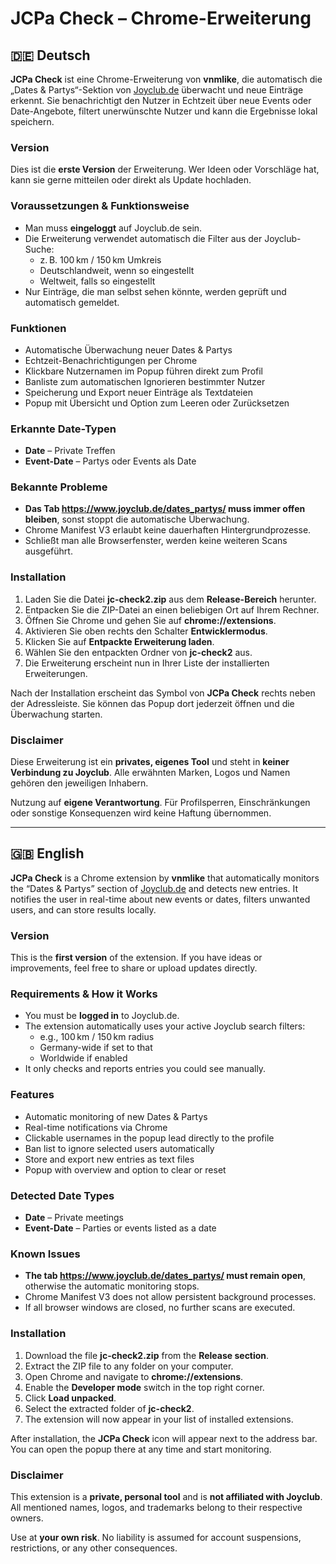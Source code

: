 <h1>JCPa Check – Chrome-Erweiterung</h1>

<!-- 🇩🇪 Deutsch -->
<h2>🇩🇪 Deutsch</h2>

<p><strong>JCPa Check</strong> ist eine Chrome-Erweiterung von <strong>vnmlike</strong>, 
die automatisch die „Dates &amp; Partys“-Sektion von 
<a href="https://www.joyclub.de/dates_partys/" target="_blank">Joyclub.de</a> überwacht und neue Einträge erkennt. 
Sie benachrichtigt den Nutzer in Echtzeit über neue Events oder Date-Angebote, filtert unerwünschte Nutzer 
und kann die Ergebnisse lokal speichern.</p>

<h3>Version</h3>
<p>Dies ist die <strong>erste Version</strong> der Erweiterung.  
Wer Ideen oder Vorschläge hat, kann sie gerne mitteilen oder direkt als Update hochladen.</p>

<h3>Voraussetzungen & Funktionsweise</h3>
<ul>
  <li>Man muss <strong>eingeloggt</strong> auf Joyclub.de sein.</li>
  <li>Die Erweiterung verwendet automatisch die Filter aus der Joyclub-Suche:
      <ul>
        <li>z. B. 100 km / 150 km Umkreis</li>
        <li>Deutschlandweit, wenn so eingestellt</li>
        <li>Weltweit, falls so eingestellt</li>
      </ul>
  </li>
  <li>Nur Einträge, die man selbst sehen könnte, werden geprüft und automatisch gemeldet.</li>
</ul>

<h3>Funktionen</h3>
<ul>
  <li>Automatische Überwachung neuer Dates &amp; Partys</li>
  <li>Echtzeit-Benachrichtigungen per Chrome</li>
  <li>Klickbare Nutzernamen im Popup führen direkt zum Profil</li>
  <li>Banliste zum automatischen Ignorieren bestimmter Nutzer</li>
  <li>Speicherung und Export neuer Einträge als Textdateien</li>
  <li>Popup mit Übersicht und Option zum Leeren oder Zurücksetzen</li>
</ul>

<h3>Erkannte Date-Typen</h3>
<ul>
  <li><strong>Date</strong> – Private Treffen</li>
  <li><strong>Event-Date</strong> – Partys oder Events als Date</li>
</ul>

<h3>Bekannte Probleme</h3>
<ul>
  <li><strong>Das Tab <a href="https://www.joyclub.de/dates_partys/" target="_blank">https://www.joyclub.de/dates_partys/</a> muss immer offen bleiben</strong>, sonst stoppt die automatische Überwachung.</li>
  <li>Chrome Manifest V3 erlaubt keine dauerhaften Hintergrundprozesse.</li>
  <li>Schließt man alle Browserfenster, werden keine weiteren Scans ausgeführt.</li>
</ul>

<h3>Installation</h3>
<ol>
  <li>Laden Sie die Datei <strong>jc-check2.zip</strong> aus dem <strong>Release-Bereich</strong> herunter.</li>
  <li>Entpacken Sie die ZIP-Datei an einen beliebigen Ort auf Ihrem Rechner.</li>
  <li>Öffnen Sie Chrome und gehen Sie auf <strong>chrome://extensions</strong>.</li>
  <li>Aktivieren Sie oben rechts den Schalter <strong>Entwicklermodus</strong>.</li>
  <li>Klicken Sie auf <strong>Entpackte Erweiterung laden</strong>.</li>
  <li>Wählen Sie den entpackten Ordner von <strong>jc-check2</strong> aus.</li>
  <li>Die Erweiterung erscheint nun in Ihrer Liste der installierten Erweiterungen.</li>
</ol>
<p>
  Nach der Installation erscheint das Symbol von <strong>JCPa Check</strong> rechts neben der Adressleiste.  
  Sie können das Popup dort jederzeit öffnen und die Überwachung starten.
</p>

<h3>Disclaimer</h3>
<p>
  Diese Erweiterung ist ein <strong>privates, eigenes Tool</strong> und steht in <strong>keiner Verbindung zu Joyclub</strong>.  
  Alle erwähnten Marken, Logos und Namen gehören den jeweiligen Inhabern.
</p>
<p>
  Nutzung auf <strong>eigene Verantwortung</strong>.  
  Für Profilsperren, Einschränkungen oder sonstige Konsequenzen wird keine Haftung übernommen.
</p>

<hr>

<!-- 🇬🇧 English -->
<h2>🇬🇧 English</h2>

<p><strong>JCPa Check</strong> is a Chrome extension by <strong>vnmlike</strong>  
that automatically monitors the “Dates &amp; Partys” section of  
<a href="https://www.joyclub.de/dates_partys/" target="_blank">Joyclub.de</a> and detects new entries.  
It notifies the user in real-time about new events or dates, filters unwanted users,  
and can store results locally.</p>

<h3>Version</h3>
<p>This is the <strong>first version</strong> of the extension.  
If you have ideas or improvements, feel free to share or upload updates directly.</p>

<h3>Requirements & How it Works</h3>
<ul>
  <li>You must be <strong>logged in</strong> to Joyclub.de.</li>
  <li>The extension automatically uses your active Joyclub search filters:
      <ul>
        <li>e.g., 100 km / 150 km radius</li>
        <li>Germany-wide if set to that</li>
        <li>Worldwide if enabled</li>
      </ul>
  </li>
  <li>It only checks and reports entries you could see manually.</li>
</ul>

<h3>Features</h3>
<ul>
  <li>Automatic monitoring of new Dates &amp; Partys</li>
  <li>Real-time notifications via Chrome</li>
  <li>Clickable usernames in the popup lead directly to the profile</li>
  <li>Ban list to ignore selected users automatically</li>
  <li>Store and export new entries as text files</li>
  <li>Popup with overview and option to clear or reset</li>
</ul>

<h3>Detected Date Types</h3>
<ul>
  <li><strong>Date</strong> – Private meetings</li>
  <li><strong>Event-Date</strong> – Parties or events listed as a date</li>
</ul>

<h3>Known Issues</h3>
<ul>
  <li><strong>The tab <a href="https://www.joyclub.de/dates_partys/" target="_blank">https://www.joyclub.de/dates_partys/</a> must remain open</strong>, otherwise the automatic monitoring stops.</li>
  <li>Chrome Manifest V3 does not allow persistent background processes.</li>
  <li>If all browser windows are closed, no further scans are executed.</li>
</ul>

<h3>Installation</h3>
<ol>
  <li>Download the file <strong>jc-check2.zip</strong> from the <strong>Release section</strong>.</li>
  <li>Extract the ZIP file to any folder on your computer.</li>
  <li>Open Chrome and navigate to <strong>chrome://extensions</strong>.</li>
  <li>Enable the <strong>Developer mode</strong> switch in the top right corner.</li>
  <li>Click <strong>Load unpacked</strong>.</li>
  <li>Select the extracted folder of <strong>jc-check2</strong>.</li>
  <li>The extension will now appear in your list of installed extensions.</li>
</ol>
<p>
  After installation, the <strong>JCPa Check</strong> icon will appear next to the address bar.  
  You can open the popup there at any time and start monitoring.
</p>

<h3>Disclaimer</h3>
<p>
  This extension is a <strong>private, personal tool</strong> and is <strong>not affiliated with Joyclub</strong>.  
  All mentioned names, logos, and trademarks belong to their respective owners.
</p>
<p>
  Use at <strong>your own risk</strong>.  
  No liability is assumed for account suspensions, restrictions, or any other consequences.
</p>

</body>
</html>
